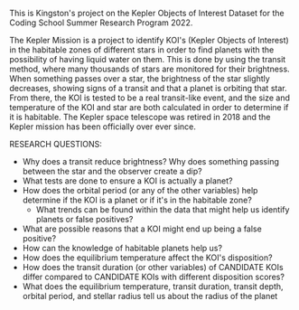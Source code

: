 This is Kingston's project on the Kepler Objects of Interest Dataset for the Coding School Summer Research Program 2022.

The Kepler Mission is a project to identify KOI's (Kepler Objects of Interest) in the habitable zones of different stars in order to find planets with the possibility of having liquid water on them. This is done by using the transit method, where many thousands of stars are monitored for their brightness. When something passes over a star, the brightness of the star slightly decreases, showing signs of a transit and that a planet is orbiting that star. From there, the KOI is tested to be a real transit-like event, and the size and temperature of the KOI and star are both calculated in order to determine if it is habitable.
The Kepler space telescope was retired in 2018 and the Kepler mission has been officially over ever since.


RESEARCH QUESTIONS:
* Why does a transit reduce brightness? Why does something passing between the star and the observer create a dip?
* What tests are done to ensure a KOI is actually a planet?
* How does the orbital period (or any of the other variables) help determine if the KOI is a planet or if it's in the habitable zone?
  + What trends can be found within the data that might help us identify planets or false positives?
* What are possible reasons that a KOI might end up being a false positive?
* How can the knowledge of habitable planets help us?
* How does the equilibrium temperature affect the KOI's disposition?
* How does the transit duration (or other variables) of CANDIDATE KOIs differ compared to CANDIDATE KOIs with different disposition scores?
* What does the equilibrium temperature, transit duration, transit depth, orbital period, and stellar radius tell us about the radius of the planet